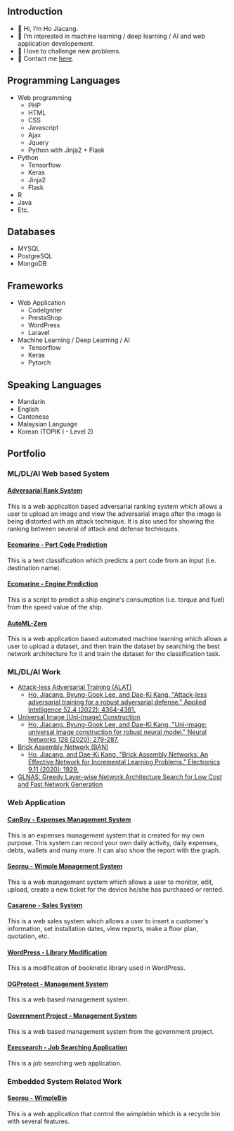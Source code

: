 ## Introduction
- 👋 Hi, I’m Ho Jiacang.
- 👀 I’m interested in machine learning / deep learning / AI and web application developement.
- 💪 I love to challenge new problems.
- 📧 Contact me [here](ho_jiacang@hotmail.com).

## Programming Languages
- Web programming
  - PHP
  - HTML
  - CSS
  - Javascript
  - Ajax
  - Jquery
  - Python with Jinja2 + Flask
- Python
  - Tensorflow
  - Keras
  - Jinja2
  - Flask
- R
- Java
- Etc.

## Databases
- MYSQL
- PostgreSQL
- MongoDB

## Frameworks
- Web Application
  - CodeIgniter
  - PrestaShop
  - WordPress
  - Laravel
- Machine Learning / Deep Learning / AI
  - Tensorflow
  - Keras
  - Pytorch

## Speaking Languages
- Mandarin
- English
- Cantonese
- Malaysian Language
- Korean (TOPIK I - Level 2)

## Portfolio
### ML/DL/AI Web based System
#### [Adversarial Rank System](/adversarial_rank_system)
This is a web application based adversarial ranking system which allows a user to upload an image and view the adversarial image after the image is being distorted with an attack technique. It is also used for showing the ranking between several of attack and defense techniques.

#### [Ecomarine - Port Code Prediction](/ecomarine)
This is a text classification which predicts a port code from an input (i.e. destination name).

#### [Ecomarine - Engine Prediction](https://github.com/canboy123/ecomarine_engine_prediction)
This is a script to predict a ship engine's consumption (i.e. torque and fuel) from the speed value of the ship.

#### [AutoML-Zero](https://github.com/canboy123/automl_zero)
This is a web application based automated machine learning which allows a user to upload a dataset, and then train the dataset by searching the best network architecture for it and train the dataset for the classification task.

### ML/DL/AI Work
- [Attack-less Adversarial Training (ALAT)](https://github.com/canboy123/alat)
  - [Ho, Jiacang, Byung-Gook Lee, and Dae-Ki Kang. "Attack-less adversarial training for a robust adversarial defense." Applied Intelligence 52.4 (2022): 4364-4381.](https://link.springer.com/article/10.1007/s10489-021-02523-y)
- [Universal Image (Uni-Image) Construction](https://github.com/canboy123/uip)
  - [Ho, Jiacang, Byung-Gook Lee, and Dae-Ki Kang. "Uni-image: universal image construction for robust neural model." Neural Networks 128 (2020): 279-287.](https://www.sciencedirect.com/science/article/abs/pii/S089360802030188X)
- [Brick Assembly Network (BAN)](https://github.com/canboy123/ban)
  - [Ho, Jiacang, and Dae-Ki Kang. "Brick Assembly Networks: An Effective Network for Incremental Learning Problems." Electronics 9.11 (2020): 1929.](https://www.mdpi.com/2079-9292/9/11/1929)
- [GLNAS: Greedy Layer-wise Network Architecture Search for Low Cost and Fast Network Generation](https://github.com/canboy123/glnas)

### Web Application
#### [CanBoy - Expenses Management System](canboy)
This is an expenses management system that is created for my own purpose. This system can record your own daily activity, daily expenses, debts, wallets and many more. It can also show the report with the graph.

#### [Seoreu - Wimple Management System](/seoreu_cms)
This is a web management system which allows a user to monitor, edit, upload, create a new ticket for the device he/she has purchased or rented.

#### [Casareno - Sales System](/casareno)
This is a web sales system which allows a user to insert a customer's information, set installation dates, view reports, make a floor plan, quotation, etc.

#### [WordPress - Library Modification](/sesb)
This is a modification of booknetic library used in WordPress.

#### [OGProtect - Management System](/ogprotect)
This is a web based management system.

#### [Government Project - Management System](/government)
This is a web based management system from the government project.

#### [Execsearch - Job Searching Application](/execsearch)
This is a job searching web application.

### Embedded System Related Work
#### [Seoreu - WimpleBin](/wimplebin)
This is a web application that control the wimplebin which is a recycle bin with several features.

<!---
canboy123/canboy123 is a ✨ special ✨ repository because its `README.md` (this file) appears on your GitHub profile.
You can click the Preview link to take a look at your changes.
--->
